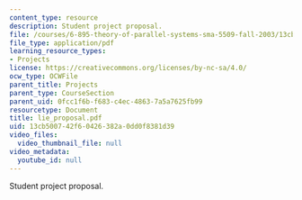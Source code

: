 ```yaml
---
content_type: resource
description: Student project proposal.
file: /courses/6-895-theory-of-parallel-systems-sma-5509-fall-2003/13cb500742f60426382a0dd0f8381d39_lie_proposal.pdf
file_type: application/pdf
learning_resource_types:
- Projects
license: https://creativecommons.org/licenses/by-nc-sa/4.0/
ocw_type: OCWFile
parent_title: Projects
parent_type: CourseSection
parent_uid: 0fcc1f6b-f683-c4ec-4863-7a5a7625fb99
resourcetype: Document
title: lie_proposal.pdf
uid: 13cb5007-42f6-0426-382a-0dd0f8381d39
video_files:
  video_thumbnail_file: null
video_metadata:
  youtube_id: null
---
```

Student project proposal.